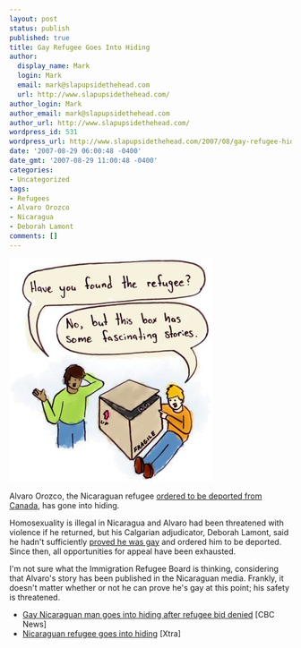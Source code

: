 ```yaml
---
layout: post
status: publish
published: true
title: Gay Refugee Goes Into Hiding
author:
  display_name: Mark
  login: Mark
  email: mark@slapupsidethehead.com
  url: http://www.slapupsidethehead.com/
author_login: Mark
author_email: mark@slapupsidethehead.com
author_url: http://www.slapupsidethehead.com/
wordpress_id: 531
wordpress_url: http://www.slapupsidethehead.com/2007/08/gay-refugee-hiding/
date: '2007-08-29 06:00:48 -0400'
date_gmt: '2007-08-29 11:00:48 -0400'
categories:
- Uncategorized
tags:
- Refugees
- Alvaro Orozco
- Nicaragua
- Deborah Lamont
comments: []
---
```

![Hiding Gay Refugee](/wp-content/media/2007/08/hiding-refugee.jpg)

Alvaro Orozco, the Nicaraguan refugee [ordered to be deported from Canada](http://www.slapupsidethehead.com/2007/08/gay-refugee-deported/), has gone into hiding.

Homosexuality is illegal in Nicaragua and Alvaro had been threatened with violence if he returned, but his Calgarian adjudicator, Deborah Lamont, said he hadn't sufficiently [proved he was gay](http://www.slapupsidethehead.com/2007/02/not-gay-enough/) and ordered him to be deported. Since then, all opportunities for appeal have been exhausted.

I'm not sure what the Immigration Refugee Board is thinking, considering that Alvaro's story has been published in the Nicaraguan media. Frankly, it doesn't matter whether or not he can prove he's gay at this point; his safety is threatened.

- [Gay Nicaraguan man goes into hiding after refugee bid denied](http://www.cbc.ca/canada/toronto/story/2007/08/13/orozco-hiding.html) [CBC News]
- [Nicaraguan refugee goes into hiding](http://www.xtra.ca/public/viewstory.aspx?AFF_TYPE=3&STORY_ID=3497&PUB_TEMPLATE_ID=2) [Xtra]
